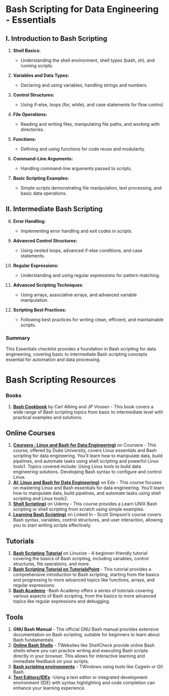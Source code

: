 # Bash Scripting for Data Engineering - Essentials

## I. Introduction to Bash Scripting

1. **Shell Basics:**
   - Understanding the shell environment, shell types (bash, sh), and running scripts.

2. **Variables and Data Types:**
   - Declaring and using variables, handling strings and numbers.

3. **Control Structures:**
   - Using if-else, loops (for, while), and case statements for flow control.

4. **File Operations:**
   - Reading and writing files, manipulating file paths, and working with directories.

5. **Functions:**
   - Defining and using functions for code reuse and modularity.

6. **Command-Line Arguments:**
   - Handling command-line arguments passed to scripts.

7. **Basic Scripting Examples:**
   - Simple scripts demonstrating file manipulation, text processing, and basic data operations.

## II. Intermediate Bash Scripting

8. **Error Handling:**
   - Implementing error handling and exit codes in scripts.

9. **Advanced Control Structures:**
   - Using nested loops, advanced if-else conditions, and case statements.

10. **Regular Expressions:**
    - Understanding and using regular expressions for pattern matching.

11. **Advanced Scripting Techniques:**
    - Using arrays, associative arrays, and advanced variable manipulation.

12. **Scripting Best Practices:**
    - Following best practices for writing clean, efficient, and maintainable scripts.

### Summary

This Essentials checklist provides a foundation in Bash scripting for data engineering, covering basic to intermediate Bash scripting concepts essential for automation and data processing.

# Bash Scripting Resources

### Books
1. **[Bash Cookbook](https://www.amazon.com/bash-Cookbook-Solutions-Examples-Cookbooks/dp/0596526784)** by Carl Albing and JP Vossen - This book covers a wide range of Bash scripting topics from basic to intermediate level with practical examples and solutions.
   
## Online Courses
1. **[Coursera : Linux and Bash for Data Engineering)](https://www.coursera.org/learn/linux-and-bash-for-data-engineering-duke)** on Coursera - This course, offered by Duke University, covers Linux essentials and Bash scripting for data engineering. You’ll learn how to manipulate data, build pipelines, and automate tasks using shell scripting and powerful Linux tools1.
Topics covered include:
Using Linux tools to build data engineering solutions.
Developing Bash syntax to configure and control Linux.
2. **[AI: Linux and Bash for Data Engineering)](https://www.edx.org/learn/data-engineering/pragmatic-ai-labs-linux-and-bash-for-data-engineering)** on Edx - This course focuses on mastering Linux and Bash essentials for data engineering. You’ll learn how to manipulate data, build pipelines, and automate tasks using shell scripting and Linux tools2.
3. **[Shell Scripting)](https://www.udemy.com/course/shell-scripting-i/?ref=itsfoss.com)** on Udemy - This course provides a Learn UNIX Bash scripting or shell scripting from scratch using simple examples.
4. **[Learning Bash Scripting)](https://www.linkedin.com/learning/learning-bash-scripting)** on Linked In - Scott Simpson’s course covers Bash syntax, variables, control structures, and user interaction, allowing you to start writing scripts effectively.
## Tutorials
1. **[Bash Scripting Tutorial](https://linuxize.com/tags/bash/)** on Linuxize - A beginner-friendly tutorial covering the basics of Bash scripting, including variables, control structures, file operations, and more.
2. **[Bash Scripting Tutorial on TutorialsPoint](https://www.tutorialspoint.com/unix/shell_scripting.htm)** - This tutorial provides a comprehensive introduction to Bash scripting, starting from the basics and progressing to more advanced topics like functions, arrays, and regular expressions.
3. **[Bash Academy](https://bashacademy.co.uk/)** -Bash Academy offers a series of tutorials covering various aspects of Bash scripting, from the basics to more advanced topics like regular expressions and debugging.
   
## Tools
1. **GNU Bash Manual** - The official GNU Bash manual provides extensive documentation on Bash scripting, suitable for beginners to learn about Bash fundamentals.
2. **[Online Bash Shells](https://www.shellcheck.net)** - TWebsites like ShellCheck provide online Bash shells where you can practice writing and executing Bash scripts directly in your browser. This allows for interactive learning and immediate feedback on your scripts.
3. **[Bash scripting environments](https://gitforwindows.org)** - TWindows using tools like Cygwin or Git Bash.
4. **[Text Editors/IDEs](https://code.visualstudio.com)** -Using a text editor or integrated development environment (IDE) with syntax highlighting and code completion can enhance your learning experience. 




